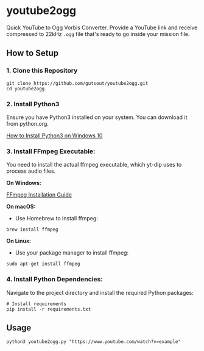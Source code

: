 # youtube2ogg

Quick YouTube to Ogg Vorbis Converter. Provide a YouTube link and receive compressed to 22kHz `.ogg` file that's ready to go inside your mission file.

## How to Setup
### 1. Clone this Repository
```
git clone https://github.com/gutsout/youtube2ogg.git
cd youtube2ogg
```

### 2. Install Python3

Ensure you have Python3 installed on your system. You can download it from python.org.

[How to Install Python3 on Windows 10](https://www.digitalocean.com/community/tutorials/install-python-windows-10)

### 3. Install FFmpeg Executable:
You need to install the actual ffmpeg executable, which yt-dlp uses to process audio files.

**On Windows:**

[FFmpeg Installation Guide](https://phoenixnap.com/kb/ffmpeg-windows)
    
**On macOS:**
* Use Homebrew to install ffmpeg:
```
brew install ffmpeg
```

**On Linux:**
* Use your package manager to install ffmpeg:
```
sudo apt-get install ffmpeg
```

### 4. Install Python Dependencies:
Navigate to the project directory and install the required Python packages:
```
# Install requirements
pip install -r requirements.txt
```
  
## Usage
```
python3 youtube2ogg.py "https://www.youtube.com/watch?v=example"
```
